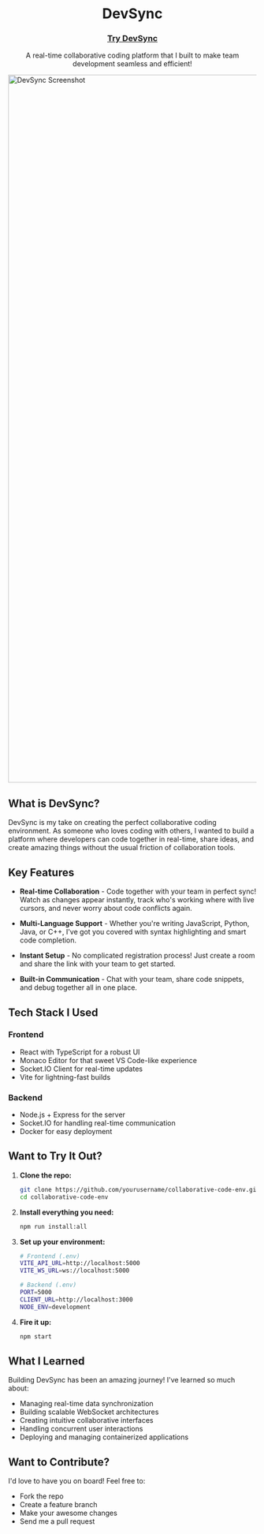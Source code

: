 <div align="center">

# DevSync

### [Try DevSync](https://collaborative-code-env-frontend.onrender.com/)

A real-time collaborative coding platform that I built to make team development seamless and efficient! 
</div>


<img width="1436" alt="DevSync Screenshot" src="https://github.com/user-attachments/assets/e85599fd-40aa-440f-96f4-74785de5aeeb" />

## What is DevSync?

DevSync is my take on creating the perfect collaborative coding environment. As someone who loves coding with others, I wanted to build a platform where developers can code together in real-time, share ideas, and create amazing things without the usual friction of collaboration tools.

## Key Features

- **Real-time Collaboration** - Code together with your team in perfect sync! Watch as changes appear instantly, track who's working where with live cursors, and never worry about code conflicts again.

- **Multi-Language Support** - Whether you're writing JavaScript, Python, Java, or C++, I've got you covered with syntax highlighting and smart code completion.

- **Instant Setup** - No complicated registration process! Just create a room and share the link with your team to get started.

- **Built-in Communication** - Chat with your team, share code snippets, and debug together all in one place.

## Tech Stack I Used

### Frontend
- React with TypeScript for a robust UI
- Monaco Editor for that sweet VS Code-like experience
- Socket.IO Client for real-time updates
- Vite for lightning-fast builds

### Backend
- Node.js + Express for the server
- Socket.IO for handling real-time communication
- Docker for easy deployment

## Want to Try It Out?

1. **Clone the repo:**
   ```bash
   git clone https://github.com/yourusername/collaborative-code-env.git
   cd collaborative-code-env
   ```

2. **Install everything you need:**
   ```bash
   npm run install:all
   ```

3. **Set up your environment:**
   ```bash
   # Frontend (.env)
   VITE_API_URL=http://localhost:5000
   VITE_WS_URL=ws://localhost:5000

   # Backend (.env)
   PORT=5000
   CLIENT_URL=http://localhost:3000
   NODE_ENV=development
   ```

4. **Fire it up:**
   ```bash
   npm start
   ```

## What I Learned

Building DevSync has been an amazing journey! I've learned so much about:
- Managing real-time data synchronization
- Building scalable WebSocket architectures
- Creating intuitive collaborative interfaces
- Handling concurrent user interactions
- Deploying and managing containerized applications

## Want to Contribute?

I'd love to have you on board! Feel free to:
- Fork the repo
- Create a feature branch
- Make your awesome changes
- Send me a pull request


